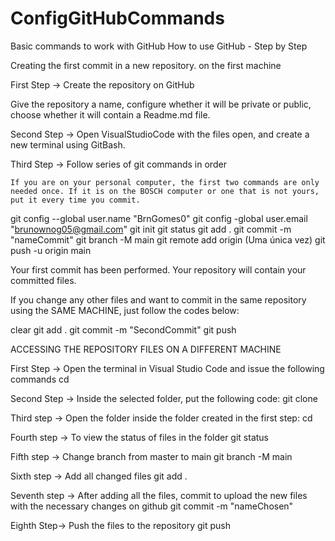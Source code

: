 # ConfigGitHubCommands
Basic commands to work with GitHub
How to use GitHub - Step by Step

Creating the first commit in a new repository. on the first machine


First Step → Create the repository on GitHub

Give the repository a name, configure whether it will be private or public, choose whether it will contain a Readme.md file.


Second Step → Open VisualStudioCode with the files open, and create a new terminal using GitBash.

Third Step → Follow series of git commands in order

	If you are on your personal computer, the first two commands are only needed once. If it is on the BOSCH computer or one that is not yours, put it every time you commit.

git config --global user.name "BrnGomes0"
git config -global user.email "brunownog05@gmail.com"
git init
git status
git add .
git commit -m "nameCommit"
git branch -M main
git remote add origin <link> (Uma única vez)
git push -u origin main


Your first commit has been performed. Your repository will contain your committed files. 

If you change any other files and want to commit in the same repository using the SAME MACHINE, just follow the codes below: 


clear
git add .
git commit -m "SecondCommit"
git push 




ACCESSING THE REPOSITORY FILES ON A DIFFERENT MACHINE



First Step → Open the terminal in Visual Studio Code and issue the following commands
cd <nameFile> 


Second Step  → Inside the selected folder, put the following code:
git clone <LinkRepositoryAlreadyCreated>


Third step → Open the folder inside the folder created in the first step:
cd <nameFile>


Fourth step → To view the status of files in the folder
git status

 
Fifth step → Change branch from master to main
git branch -M main


Sixth step → Add all changed files
git add .


Seventh step → After adding all the files, commit to upload the new files with the necessary changes on github
git commit -m "nameChosen"


Eighth Step→ Push the files to the repository
git push


